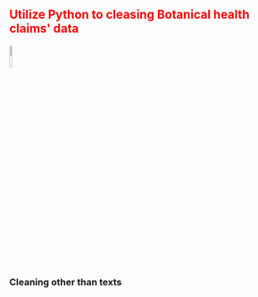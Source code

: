 <h2 style='color:red'> Utilize Python to cleasing Botanical health claims' data </h2> 
<img display = "flex" style="vertical-align:middle" src="https://user-images.githubusercontent.com/65596664/154809596-a7527236-4775-4832-bf69-7eba010c968a.png" width=10% height=10%>
<h3 style="vertical-align:middle"> Cleaning other than texts </h3>
